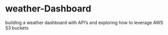 # weather-Dashboard
building a weather dashboard with API’s and exploring how to leverage AWS S3 buckets
